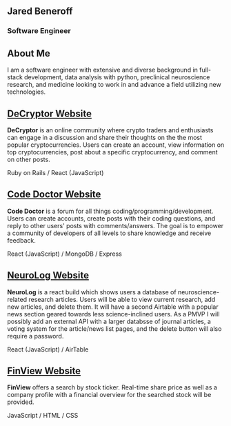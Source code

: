 ## Jared Beneroff
### Software Engineer

## About Me

I am a software engineer with extensive and diverse background in full-stack development, data analysis with python, preclinical neuroscience research, and medicine looking to work in and advance a field utilizing new technologies.

## [DeCryptor Website](https://decryptor.netlify.app/)

**DeCryptor** is an online community where crypto traders and enthusiasts can engage in a discussion and share their thoughts on the the most popular cryptocurrencies. Users can create an account, view information on top cryptocurrencies, post about a specific cryptocurrency, and comment on other posts.

Ruby on Rails / React (JavaScript)

## [Code Doctor Website](https://codedoctor.netlify.app/)

**Code Doctor** is a forum for all things coding/programming/development. Users can create accounts, create posts with their coding questions, and reply to other users' posts with comments/answers. The goal is to empower a community of developers of all levels to share knowledge and receive feedback.

React (JavaScript) / MongoDB / Express 

## [NeuroLog Website](https://elegant-archimedes-c68a8e.netlify.app)

**NeuroLog** is a react build which shows users a database of neuroscience-related research articles. Users will be able to view current research, add new articles, and delete them. It will have a second Airtable with a popular news section geared towards less science-inclined users. As a PMVP I will possibly add an external API with a larger databsse of journal articles, a voting system for the article/news list pages, and the delete button will also require a password.

React (JavaScript) / AirTable

## [FinView Website](https://jbeneroff.github.io/Stock-Data-Project/)

**FinView** offers a search by stock ticker. Real-time share price as well as a company profile with a financial overview for the searched stock will be provided. 

JavaScript / HTML / CSS
